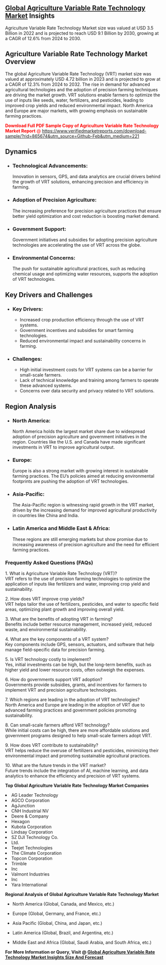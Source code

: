 <h2><a href="https://www.verifiedmarketreports.com/download-sample/?rid=865674&amp;utm_source=Github&amp;utm_medium=221" target="_blank">Global Agriculture Variable Rate Technology Market</a> Insights</h2><p>Agriculture Variable Rate Technology Market size was valued at USD 3.5 Billion in 2022 and is projected to reach USD 9.1 Billion by 2030, growing at a CAGR of 12.6% from 2024 to 2030.</p><p><h2>Agriculture Variable Rate Technology Market Overview</h2> <p>The global Agriculture Variable Rate Technology (VRT) market size was valued at approximately USD 4.72 billion in 2023 and is projected to grow at a CAGR of 12.3% from 2024 to 2032. The rise in demand for advanced agricultural technologies and the adoption of precision farming techniques are driving the market growth. VRT solutions enable farmers to optimize the use of inputs like seeds, water, fertilizers, and pesticides, leading to improved crop yields and reduced environmental impact. North America and Europe are major markets, with growing emphasis on sustainable farming practices.</p> <p><p><span class=""><span style="color: #ff0000;"><strong>Download Full PDF Sample Copy of Agriculture Variable Rate Technology Market Report</strong> @ </span><a href="https://www.verifiedmarketreports.com/download-sample/?rid=865674&amp;utm_source=Github-Feb&amp;utm_medium=221" target="_blank">https://www.verifiedmarketreports.com/download-sample/?rid=865674&amp;utm_source=Github-Feb&amp;utm_medium=221</a></span></p></p> <h2>Dynamics</h2> <ul> <li><h3>Technological Advancements: </h3>Innovation in sensors, GPS, and data analytics are crucial drivers behind the growth of VRT solutions, enhancing precision and efficiency in farming.</li> <li><h3>Adoption of Precision Agriculture: </h3>The increasing preference for precision agriculture practices that ensure better yield optimization and cost reduction is boosting market demand.</li> <li><h3>Government Support: </h3>Government initiatives and subsidies for adopting precision agriculture technologies are accelerating the use of VRT across the globe.</li> <li><h3>Environmental Concerns: </h3>The push for sustainable agricultural practices, such as reducing chemical usage and optimizing water resources, supports the adoption of VRT technologies.</li> </ul> <h2>Key Drivers and Challenges</h2> <ul> <li><h3>Key Drivers:</h3> <ul> <li>Increased crop production efficiency through the use of VRT systems.</li> <li>Government incentives and subsidies for smart farming technologies.</li> <li>Reduced environmental impact and sustainability concerns in farming.</li> </ul> </li> <li><h3>Challenges:</h3> <ul> <li>High initial investment costs for VRT systems can be a barrier for small-scale farmers.</li> <li>Lack of technical knowledge and training among farmers to operate these advanced systems.</li> <li>Concerns over data security and privacy related to VRT solutions.</li> </ul> </li> </ul> <h2>Region Analysis</h2> <ul> <li><h3>North America:</h3> North America holds the largest market share due to widespread adoption of precision agriculture and government initiatives in the region. Countries like the U.S. and Canada have made significant investments in VRT to improve agricultural output.</li> <li><h3>Europe:</h3> Europe is also a strong market with growing interest in sustainable farming practices. The EU’s policies aimed at reducing environmental footprints are pushing the adoption of VRT technologies.</li> <li><h3>Asia-Pacific:</h3> The Asia-Pacific region is witnessing rapid growth in the VRT market, driven by the increasing demand for improved agricultural productivity in countries like China and India.</li> <li><h3>Latin America and Middle East & Africa:</h3> These regions are still emerging markets but show promise due to increasing awareness of precision agriculture and the need for efficient farming practices.</li> </ul> <h3>Frequently Asked Questions (FAQs)</h3> <p>1. What is Agriculture Variable Rate Technology (VRT)?<br> VRT refers to the use of precision farming technologies to optimize the application of inputs like fertilizers and water, improving crop yield and sustainability.</p> <p>2. How does VRT improve crop yields?<br> VRT helps tailor the use of fertilizers, pesticides, and water to specific field areas, optimizing plant growth and improving overall yield.</p> <p>3. What are the benefits of adopting VRT in farming?<br> Benefits include better resource management, increased yield, reduced waste, and environmental sustainability.</p> <p>4. What are the key components of a VRT system?<br> Key components include GPS, sensors, actuators, and software that help manage field-specific data for precision farming.</p> <p>5. Is VRT technology costly to implement?<br> Yes, initial investments can be high, but the long-term benefits, such as higher yield and lower resource costs, often outweigh the expenses.</p> <p>6. How do governments support VRT adoption?<br> Governments provide subsidies, grants, and incentives for farmers to implement VRT and precision agriculture technologies.</p> <p>7. Which regions are leading in the adoption of VRT technologies?<br> North America and Europe are leading in the adoption of VRT due to advanced farming practices and government policies promoting sustainability.</p> <p>8. Can small-scale farmers afford VRT technology?<br> While initial costs can be high, there are more affordable solutions and government programs designed to help small-scale farmers adopt VRT.</p> <p>9. How does VRT contribute to sustainability?<br> VRT helps reduce the overuse of fertilizers and pesticides, minimizing their environmental impact and promoting sustainable agricultural practices.</p> <p>10. What are the future trends in the VRT market?<br> Future trends include the integration of AI, machine learning, and data analytics to enhance the efficiency and precision of VRT systems.</p> </p><p><strong>Top Global Agriculture Variable Rate Technology Market Companies</strong></p><div data-test-id=""><p><li>AG Leader Technology</li><li> AGCO Corporation</li><li> AgJunction</li><li> CNH Industrial NV</li><li> Deere & Company</li><li> Hexagon</li><li> Kubota Corporation</li><li> Lindsay Corporation</li><li> SZ DJI Technology Co.</li><li> Ltd.</li><li> Teejet Technologies</li><li> The Climate Corporation</li><li> Topcon Corporation</li><li> Trimble</li><li> Inc</li><li> Valmont Industries</li><li> Inc</li><li> Yara International</li></p><div><strong>Regional Analysis of&nbsp;Global Agriculture Variable Rate Technology Market</strong></div><ul><li dir="ltr"><p dir="ltr">North America&nbsp;(Global, Canada, and Mexico, etc.)</p></li><li dir="ltr"><p dir="ltr">Europe (Global, Germany, and France, etc.)</p></li><li dir="ltr"><p dir="ltr">Asia Pacific&nbsp;(Global, China, and Japan, etc.)</p></li><li dir="ltr"><p dir="ltr">Latin America&nbsp;(Global, Brazil, and Argentina, etc.)</p></li><li dir="ltr">Middle East and Africa&nbsp;(Global, Saudi Arabia, and South Africa, etc.)</li></ul><p><strong>For More Information or Query, Visit @&nbsp;</strong><strong><a href="https://www.verifiedmarketreports.com/product/agriculture-variable-rate-technology-market/?utm_source=Github&amp;utm_medium=221" target="_blank">Global Agriculture Variable Rate Technology Market Insights Size And Forecast</a></strong></p></div>
